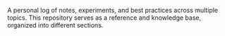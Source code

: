 A personal log of notes, experiments, and best practices across multiple topics. This repository serves as a reference and knowledge base, organized into different sections.
